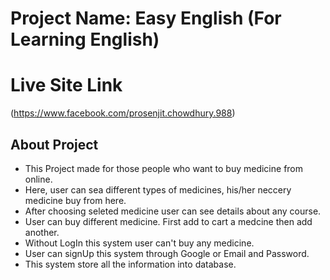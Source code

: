 # Project Name: Easy English (For Learning English)

# Live Site Link
(https://www.facebook.com/prosenjit.chowdhury.988)

## About Project

- This Project made for those people who want to buy medicine from online.
- Here, user can sea different types of medicines, his/her neccery medicine buy from here.
- After choosing seleted medicine user can see details about any course.
- User can buy different medicine. First add to cart a medcine then add another.
- Without LogIn this system user can't buy any medicine.
- User can signUp this system through Google or Email and Password.
- This system store all the information into database.